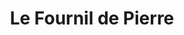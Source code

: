 ---
title: "Le Fournil de Pierre"
url: /saint-jacques-de-la-lande/le-fournil-de-pierre/
shop: Bäckerei
---